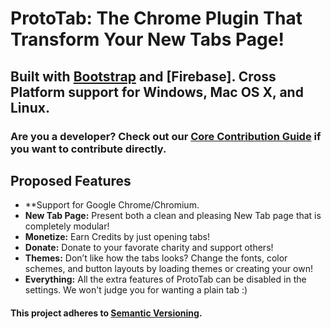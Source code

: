 # ProtoTab: The Chrome Plugin That Transform Your New Tabs Page!
## Built with [Bootstrap](https://electron.atom.io/) and [Firebase]. Cross Platform support for Windows, Mac OS X, and Linux.
### Are you a developer? Check out our [Core Contribution Guide](https://enumc.github.io/ProtoTab) if you want to contribute directly.
## Proposed Features
 - **Support for Google Chrome/Chromium. 
 - **New Tab Page:** Present both a clean and pleasing New Tab page that is completely modular!
 - **Monetize:** Earn Credits by just opening tabs!
 - **Donate:** Donate to your favorate charity and support others!
 - **Themes:** Don’t like how the tabs looks? Change the fonts, color schemes, and button layouts by loading themes or creating your own!
 - **Everything:** All the extra features of ProtoTab can be disabled in the settings. We won't judge you for wanting a plain tab :) 
#### This project adheres to [Semantic Versioning](http://semver.org/). 
